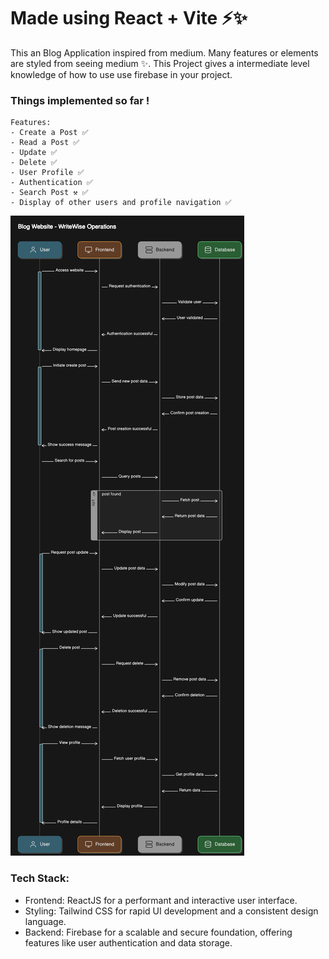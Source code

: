 # Made using React + Vite ⚡✨

This an Blog Application inspired from medium. Many features or elements are styled from seeing medium ✨.
This Project gives a intermediate level knowledge of how to use use firebase in your project.

### Things implemented so far !
```
Features:
- Create a Post ✅
- Read a Post ✅
- Update ✅
- Delete ✅
- User Profile ✅
- Authentication ✅
- Search Post ⚒ ✅
- Display of other users and profile navigation ✅
```
![My Image](./public/writewise.png)

### Tech Stack:

- Frontend: ReactJS for a performant and interactive user interface.
- Styling: Tailwind CSS for rapid UI development and a consistent design language.
- Backend: Firebase for a scalable and secure foundation, offering features like user authentication and data storage.
